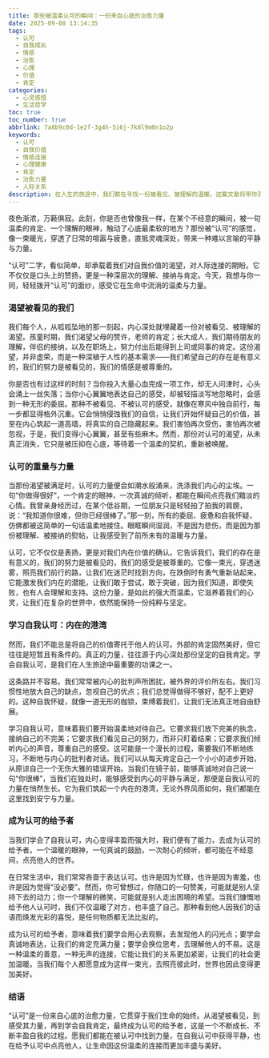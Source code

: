 ```yaml
---
title: 那些被温柔认可的瞬间：一份来自心底的治愈力量
date: 2025-09-08 13:14:35
tags:
  - 认可
  - 自我成长
  - 情感
  - 治愈
  - 心理
  - 价值
  - 肯定
categories:
  - 心灵感悟
  - 生活哲学
toc: true
toc_number: true
abbrlink: 7a8b9c0d-1e2f-3g4h-5i6j-7k8l9m0n1o2p
keywords:
  - 认可
  - 自我价值
  - 情感连接
  - 心理健康
  - 肯定
  - 治愈力量
  - 人际关系
description: 在人生的旅途中，我们都在寻找一份被看见、被理解的温暖。这篇文章将带你深入探讨“认可”的深层含义，从渴望被看见的我们，到学会自我肯定，再到成为认可的给予者，感受这份来自心底的治愈力量，让生命因认可而更加丰盛。
---
```


夜色渐浓，万籁俱寂。此刻，你是否也曾像我一样，在某个不经意的瞬间，被一句温柔的肯定、一个理解的眼神，触动了心底最柔软的地方？那份被“认可”的感觉，像一束暖光，穿透了日常的喧嚣与疲惫，直抵灵魂深处，带来一种难以言喻的平静与力量。

“认可”二字，看似简单，却承载着我们对自我价值的渴望，对人际连接的期盼。它不仅仅是口头上的赞扬，更是一种深层次的理解、接纳与肯定。今天，我想与你一同，轻轻拨开“认可”的面纱，感受它在生命中流淌的温柔与力量。

### 渴望被看见的我们

我们每个人，从呱呱坠地的那一刻起，内心深处就埋藏着一份对被看见、被理解的渴望。孩童时期，我们渴望父母的赞许，老师的肯定；长大成人，我们期待朋友的理解，伴侣的接纳，以及在职场上，努力付出后能得到上司或同事的肯定。这份渴望，并非虚荣，而是一种深植于人性的基本需求——我们希望自己的存在是有意义的，我们的努力是被看见的，我们的情感是被尊重的。

你是否也有过这样的时刻？当你投入大量心血完成一项工作，却无人问津时，心头会涌上一丝失落；当你小心翼翼地表达自己的感受，却被轻描淡写地忽略时，会感到一种无形的委屈。那种不被看见、不被认可的感受，就像在寒风中独自前行，每一步都显得格外沉重。它会悄悄侵蚀我们的自信，让我们开始怀疑自己的价值，甚至在内心筑起一道高墙，将真实的自己隐藏起来。我们害怕再次受伤，害怕再次被忽视，于是，我们变得小心翼翼，甚至有些麻木。然而，那份对认可的渴望，从未真正消失，它只是被压抑在心底，等待着一个温柔的契机，重新被唤醒。

### 认可的重量与力量

当那份渴望被满足时，认可的力量便会如潮水般涌来，洗涤我们内心的尘埃。一句“你做得很好”，一个肯定的眼神，一次真诚的倾听，都能在瞬间点亮我们黯淡的心情。我曾亲身经历过，在某个低谷期，一位朋友只是轻轻拍了拍我的肩膀，说：“我知道你很难，但你已经很棒了。”那一刻，所有的委屈、疲惫和自我怀疑，仿佛都被这简单的一句话温柔地接住。眼眶瞬间湿润，不是因为悲伤，而是因为那份被理解、被接纳的熨帖，让我感受到了前所未有的温暖与力量。

认可，它不仅仅是表扬，更是对我们内在价值的确认。它告诉我们，我们的存在是有意义的，我们的努力是被看见的，我们的感受是被尊重的。它像一束光，穿透迷雾，照亮我们前行的路，让我们在迷茫时找到方向，在跌倒时有勇气重新站起来。它能激发我们内在的潜能，让我们敢于尝试，敢于突破，因为我们知道，即使失败，也有人会理解和支持。这份力量，是如此的强大而温柔，它滋养着我们的心灵，让我们在复杂的世界中，依然能保持一份纯粹与坚定。

### 学习自我认可：内在的港湾

然而，我们不能总是将自己的价值寄托于他人的认可。外部的肯定固然美好，但它往往是短暂且有条件的。真正的力量，往往源于内心深处那份坚定的自我肯定。学会自我认可，是我们在人生旅途中最重要的功课之一。

这条路并不容易。我们常常被内心的批判声所困扰，被外界的评价所左右。我们习惯性地放大自己的缺点，忽视自己的优点；我们总觉得做得不够好，配不上更好的。这种自我怀疑，就像一道无形的枷锁，束缚着我们，让我们无法真正地自由舒展。

学习自我认可，意味着我们要开始温柔地对待自己。它要求我们放下完美的执念，接纳自己的不完美；它要求我们看见自己的努力，而非只盯着结果；它要求我们倾听内心的声音，尊重自己的感受。这可能是一个漫长的过程，需要我们不断地练习，不断地与内心的批判者对话。我们可以从每天肯定自己一个小小的进步开始，从原谅自己一个无伤大雅的错误开始。当我们在镜子前，能够真诚地对自己说一句“你很棒”，当我们在独处时，能够感受到内心的平静与满足，那便是自我认可的力量在悄然生长。它为我们筑起一个内在的港湾，无论外界风雨如何，我们都能在这里找到安宁与力量。

### 成为认可的给予者

当我们学会了自我认可，内心变得丰盈而强大时，我们便有了能力，去成为认可的给予者。一个温暖的眼神，一句真诚的鼓励，一次耐心的倾听，都可能在不经意间，点亮他人的世界。

在日常生活中，我们常常吝啬于表达认可。也许是因为忙碌，也许是因为害羞，也许是因为觉得“没必要”。然而，你可曾想过，你随口的一句赞美，可能就是别人坚持下去的动力；你一个理解的微笑，可能就是别人走出困境的希望。当我们慷慨地给予他人认可时，我们不仅温暖了对方，也丰盛了自己。那种看到他人因我们的话语而焕发光彩的喜悦，是任何物质都无法比拟的。

成为认可的给予者，意味着我们要学会用心去观察，去发现他人的闪光点；要学会真诚地表达，让我们的肯定充满力量；要学会换位思考，去理解他人的不易。这是一种温柔的善意，一种无声的连接，它能让我们的关系更加紧密，让我们的社会更加温暖。当我们每个人都愿意成为这样一束光，去照亮彼此时，世界也因此变得更加美好。

### 结语

“认可”是一份来自心底的治愈力量，它贯穿于我们生命的始终。从渴望被看见，到感受其力量，再到学会自我肯定，最终成为认可的给予者，这是一个不断成长、不断丰盈自我的过程。愿我们都能在被认可中找到力量，在自我认可中获得平静，也在给予认可中点亮他人，让生命因这份温柔的连接而更加丰盛与美好。